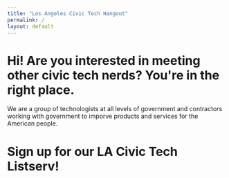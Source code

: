 ```yaml
---
title: "Los Angeles Civic Tech Hangout"
permalink: /
layout: default
---
```


# Hi! Are you interested in meeting other civic tech nerds? You're in the right place. 

We are a group of technologists at all levels of government and contractors working with government to imporve products and services for the American people. 

# Sign up for our LA Civic Tech Listserv! 




